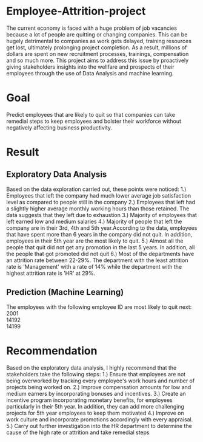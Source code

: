 # Employee-Attrition-project
The current economy is faced with a huge problem of job vacancies because a lot of people are quitting or changing companies. This can be hugely detrimental to companies as work gets delayed, training resources get lost, ultimately prolonging project completion. As a result, millions of dollars are spent on new recruitment processes, trainings, compensation and so much more. 
This project aims to address this issue by proactively giving stakeholders insights into the wellfare and prospects of their employees through the use of Data Analysis and machine learning. 

# Goal
Predict employees that are likely to quit so that companies can take remedial steps to keep employees and bolster their workforce without negatively affecting business productivity. 


# Result
## Exploratory Data Analysis
Based on the data exploration carried out, these points were noticed: 
1.) Employees that left the company had much lower average job satisfaction level as compared to people still in the company
2.) Employees that left had a slightly higher average monthly working hours than those retained. The data suggests that they left due to exhaustion
3.) Majority of employees that left earned low and medium salaries
4.) Majority of people that left the company are in their 3rd, 4th and 5th year.According to the data, employees that have spent more than 6 years in the company did not quit. In addition, employees in their 5th year are the most likely to quit. 
5.) Almost all the people that quit did not get any promotion in the last 5 years. In addition, all the people that got promoted did not quit
6.) Most of the departments have an attrition rate between 22-29%. The department with the least attrition rate is 'Management' with a rate of 14% while the department with the highest attrition rate is 'HR' at 29%.
## Prediction (Machine Learning) 
The employees with the following employee ID are most likely to quit next: 
2001	
14192	
14199	


# Recommendation
Based on the exploratory data analysis, I highly recommend that the stakeholders take the following steps: 
1.) Ensure that employees are not being overworked by tracking every employee's work hours and number of projects being worked on.
2.) Improve compensation amounts for low and medium earners by incorporating bonuses and incentives.
3.) Create an incentive program incorporating monetary benefits,  for employees particularly in their 5th year. In addition, they can add more challenging projects for 5th year employees to keep them motivated 
4.) Improve on work culture and incorporate promotions accordingly with every appraisal.
5.) Carry out further investigation into the HR department to determine the cause of the high rate or attrition and take remedial steps


